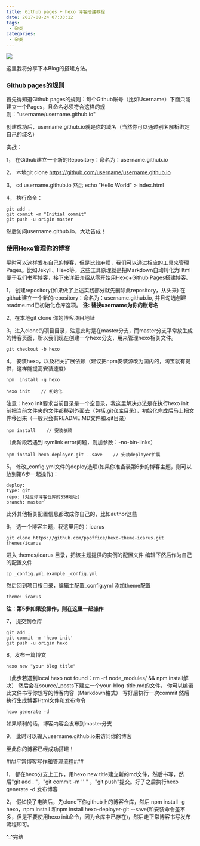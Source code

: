 ```yaml
---
title: Github pages + hexo 博客搭建教程
date: 2017-08-24 07:33:12
tags:
 - 杂类
categories:
 - 杂类
---
```


![](http://ov4crdzpr.bkt.clouddn.com/17-8-24/87900151.jpg)

这里我将分享下本Blog的搭建方法。

### Github pages的规则 ###
首先得知道Github pages的规则：每个Github账号（比如Username）下面只能建立一个Pages，且命名必须符合这样的规则："username/username.github.io"

创建成功后，username.github.io就是你的域名（当然你可以通过别名解析绑定自己的域名）

实战：

1， 在Github建立一个新的Repository：命名为：username.github.io

2， 本地git clone https://github.com/username/username.github.io

3， cd username.github.io 然后 echo "Hello World" > index.html

4， 执行命令：

    git add .
    git commit -m "Initial commit"
    git push -u origin master

然后访问username.github.io，大功告成！

### 使用Hexo管理你的博客 ###

平时可以这样发布自己的博客，但是比较麻烦，我们可以通过相应的工具来管理Pages。比如Jekyll、Hexo等，这些工具原理就是把Markdown自动转化为Html便于我们书写博客，接下来详细介绍从零开始用Hexo+Github Pages搭建博客。

1， 创建repository(如果做了上述实践部分就先删除此repository，从头来)
在github建立一个新的repository：命名为：username.github.io, 并且勾选创建readme.md已初始化仓库这项。
**注: 替换username为你的账号名**

2，在本地git clone 你的博客项目地址

3，进入clone的项目目录，注意此时是在master分支，而master分支平常放生成的博客页面，所以我们现在创建一个hexo分支，用来管理hexo相关文件。

    git checkout -b hexo

4， 安装hexo，以及相关扩展依赖（建议把npm安装源改为国内的，淘宝就有提供，这样能提高安装速度）

    npm  install -g hexo

    hexo init    // 初始化

注意：hexo init要求当前目录是一个空目录，我这里解决办法是在执行hexo init 前把当前文件夹的文件都移到外面去（包括.git仓库目录），初始化完成后马上把文件移回来（一般只会有README.MD文件和.git目录）


    npm install    // 安装依赖

（此阶段若遇到 symlink error问题，则加参数：-no-bin-links）

    npm install hexo-deployer-git --save    // 安装deployer扩展

5，  修改_config.yml文件的deploy选项(如果你准备装第6步的博客主题，则可以放到第6步一起操作)：

    deploy:
    type: git
    repo: (对应你博客仓库的SSH地址)
    branch: master`

此外其他相关配置信息都改成你自己的，比如author这些

6， 选一个博客主题，我这里用的：icarus

    git clone https://github.com/ppoffice/hexo-theme-icarus.git themes/icarus

进入 themes/icarus 目录，把该主题提供的实例的配置文件 编辑下然后作为自己的配置文件

    cp _config.yml.example _config.yml

然后回到项目根目录，编辑主配置_config.yml 添加theme配置

    theme: icarus

**注：第5步如果没操作，则在这里一起操作**

7， 提交到仓库

    git add .
    git commit -m 'hexo init'
    git push -u origin hexo


8，发布一篇博文

    hexo new "your blog title"

（此步若遇到local hexo not found：rm -rf node_modules/ && npm install解决）
然后会在source/_posts下建立一个your-blog-title.md的文件，
你可以编辑此文件书写你想写的博客内容（Markdown格式）
写好后执行一次commit
然后执行生成博客Html文件和发布命令

    hexo generate -d

如果顺利的话，博客内容会发布到master分支

9， 此时可以输入username.github.io来访问你的博客

至此你的博客已经成功搭建！

###平常博客写作和管理流程###

1， 都在hexo分支上工作，用hexo new title建立新的md文件，然后书写，然后"git add . "，"git commit -m '' " ，"git push"提交。好了之后执行hexo generate -d 发布博客

2， 假如换了电脑后，先clone下你github上的博客仓库，然后 npm install -g hexo，npm install 和npm install hexo-deployer-git --save(和安装命令差不多，但是不要使用hexo init命令，因为仓库中已存在)，然后走正常博客书写发布流程即可。

^_^完结


